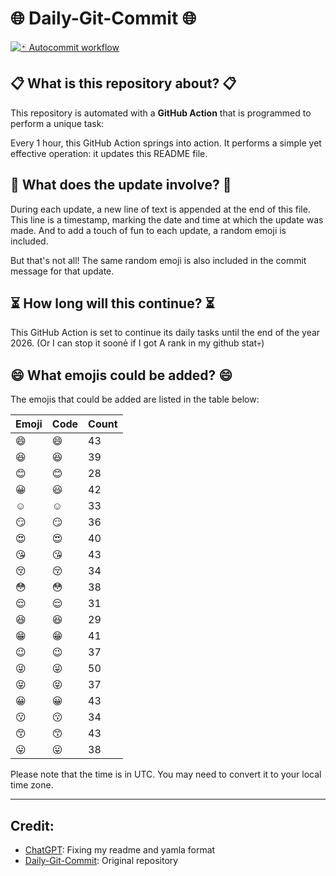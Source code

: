 # 🌐 Daily-Git-Commit 🌐

[![🃏 Autocommit workflow](https://github.com/kleqing/git-auto-commit/actions/workflows/main.yaml/badge.svg?event=check_run)](https://github.com/kleqing/git-auto-commit/actions/workflows/main.yaml)

## 📋 What is this repository about? 📋

This repository is automated with a **GitHub Action** that is programmed to perform a unique task:

Every 1 hour, this GitHub Action springs into action. It performs a simple yet effective operation: it updates this README file.

## 🔄 What does the update involve? 🔄

During each update, a new line of text is appended at the end of this file. This line is a timestamp, marking the date and time at which the update was made. And to add a touch of fun to each update, a random emoji is included.

But that's not all! The same random emoji is also included in the commit message for that update.

## ⏳ How long will this continue? ⏳

This GitHub Action is set to continue its daily tasks until the end of the year 2026. (Or I can stop it soonẻ if I got A rank in my github stat💀)

## 😄 What emojis could be added? 😄

The emojis that could be added are listed in the table below:

| Emoji | Code | Count |
| --- | --- | --- |
| 😄 | :smile: | 43 |
| 😆 | :laughing: | 39 |
| 😊 | :blush: | 28 |
| 😀 | :smiley: | 42 |
| ☺️ | :relaxed: | 33 |
| 😏 | :smirk: | 36 |
| 😍 | :heart_eyes: | 40 |
| 😘 | :kissing_heart: | 43 |
| 😚 | :kissing_closed_eyes: | 34 |
| 😳 | :flushed: | 38 |
| 😌 | :relieved: | 31 |
| 😆 | :satisfied: | 29 |
| 😁 | :grin: | 41 |
| 😉 | :wink: | 37 |
| 😜 | :stuck_out_tongue_winking_eye: | 50 |
| 😝 | :stuck_out_tongue_closed_eyes: | 37 |
| 😀 | :grinning: | 43 |
| 😗 | :kissing: | 34 |
| 😙 | :kissing_smiling_eyes: | 43 |
| 😛 | :stuck_out_tongue: | 38 |

Please note that the time is in UTC. You may need to convert it to your local time zone.

---

## Credit:

- [ChatGPT](chatgpt.com): Fixing my readme and yamla format
- [Daily-Git-Commit](https://github.com/diegomarty/daily-git-commit): Original repository

